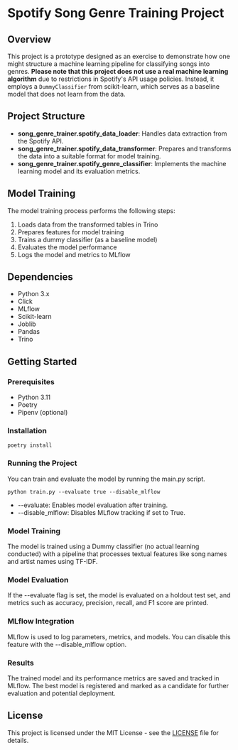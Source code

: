 # Spotify Song Genre Training Project

## Overview
This project is a prototype designed as an exercise to demonstrate how one might structure a machine learning pipeline for classifying songs into genres. **Please note that this project does not use a real machine learning algorithm** due to restrictions in Spotify's API usage policies. Instead, it employs a `DummyClassifier` from scikit-learn, which serves as a baseline model that does not learn from the data.

## Project Structure
- **song_genre_trainer.spotify_data_loader**: Handles data extraction from the Spotify API.
- **song_genre_trainer.spotify_data_transformer**: Prepares and transforms the data into a suitable format for model training.
- **song_genre_trainer.spotify_genre_classifier**: Implements the machine learning model and its evaluation metrics.


## Model Training

The model training process performs the following steps:

1. Loads data from the transformed tables in Trino
2. Prepares features for model training
3. Trains a dummy classifier (as a baseline model)
4. Evaluates the model performance
5. Logs the model and metrics to MLflow

## Dependencies
- Python 3.x
- Click
- MLflow
- Scikit-learn
- Joblib
- Pandas
- Trino

## Getting Started

### Prerequisites

- Python 3.11
- Poetry
- Pipenv (optional)

### Installation
```
poetry install
```

### Running the Project
You can train and evaluate the model by running the main.py script.

```
python train.py --evaluate true --disable_mlflow
```

- --evaluate: Enables model evaluation after training.  
- --disable_mlflow: Disables MLflow tracking if set to True.  


### Model Training
The model is trained using a Dummy classifier (no actual learning conducted) with a pipeline that processes textual features like song names and artist names using TF-IDF.

### Model Evaluation
If the --evaluate flag is set, the model is evaluated on a holdout test set, and metrics such as accuracy, precision, recall, and F1 score are printed.

### MLflow Integration
MLflow is used to log parameters, metrics, and models. You can disable this feature with the --disable_mlflow option.

### Results
The trained model and its performance metrics are saved and tracked in MLflow. The best model is registered and marked as a candidate for further evaluation and potential deployment.


## License

This project is licensed under the MIT License - see the [LICENSE](../LICENSE) file for details.

